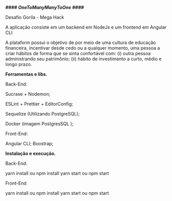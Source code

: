 **_#### OneToManyManyToOne ####_**

Desafio Gorila - Mega Hack

A aplicação consiste em um backend em NodeJs e um frontend em Angular CLI

A plataform possui o objetivo de por meio de uma cultura de educação financeira, incentivar desde cedo ou a qualquer momento, uma pessoa a criar hábitos de forma que se sinta confortável com: (i) outra pessoa administrando seu patrimônio; (ii) hábito de investimento a curto, médio e longo prazo.

**Ferramentas e libs.**

Back-End:

Sucrase + Nodemon;

ESLint + Prettier + EditorConfig;

Sequelize (Utilizando PostgreSQL);

Docker (imagem PostgresSQL );

Front-End:

Angular CLI;
Boostrap;

**Instalação e execução.**

Back-End:

yarn install ou npm install
yarn start ou npm start

Front-End

yarn install ou npm install
yarn start ou npm start
